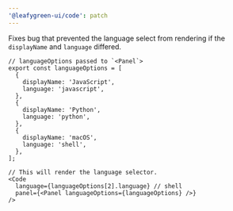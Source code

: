 ```yaml
---
'@leafygreen-ui/code': patch
---
```


Fixes bug that prevented the language select from rendering if the `displayName` and `language` differed. 

```tsx
// languageOptions passed to `<Panel`>
export const languageOptions = [
  {
    displayName: 'JavaScript',
    language: 'javascript',
  },
  {
    displayName: 'Python',
    language: 'python',
  },
  {
    displayName: 'macOS',
    language: 'shell',
  },
];

// This will render the language selector.
<Code
  language={languageOptions[2].language} // shell
  panel={<Panel languageOptions={languageOptions} />} 
/>
```